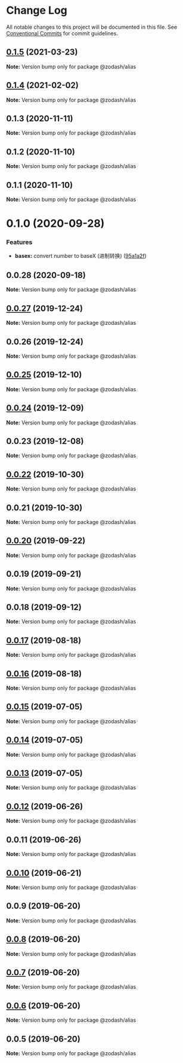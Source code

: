 # Change Log

All notable changes to this project will be documented in this file.
See [Conventional Commits](https://conventionalcommits.org) for commit guidelines.

## [0.1.5](https://github.com/zcorky/zodash/compare/@zodash/alias@0.1.4...@zodash/alias@0.1.5) (2021-03-23)

**Note:** Version bump only for package @zodash/alias





## [0.1.4](https://github.com/zcorky/zodash/compare/@zodash/alias@0.1.3...@zodash/alias@0.1.4) (2021-02-02)

**Note:** Version bump only for package @zodash/alias





## 0.1.3 (2020-11-11)

**Note:** Version bump only for package @zodash/alias





## 0.1.2 (2020-11-10)

**Note:** Version bump only for package @zodash/alias





## 0.1.1 (2020-11-10)

**Note:** Version bump only for package @zodash/alias





# 0.1.0 (2020-09-28)


### Features

* **basex:** convert number to baseX (进制转换) ([95a1a2f](https://github.com/zcorky/zodash/commit/95a1a2f361d73de5caa3b8e297c1643e97e40983))





## 0.0.28 (2020-09-18)

**Note:** Version bump only for package @zodash/alias





## [0.0.27](https://github.com/zcorky/zodash/compare/@zodash/alias@0.0.26...@zodash/alias@0.0.27) (2019-12-24)

**Note:** Version bump only for package @zodash/alias





## 0.0.26 (2019-12-24)

**Note:** Version bump only for package @zodash/alias





## [0.0.25](https://github.com/zcorky/zodash/compare/@zodash/alias@0.0.24...@zodash/alias@0.0.25) (2019-12-10)

**Note:** Version bump only for package @zodash/alias





## [0.0.24](https://github.com/zcorky/zodash/compare/@zodash/alias@0.0.23...@zodash/alias@0.0.24) (2019-12-09)

**Note:** Version bump only for package @zodash/alias





## 0.0.23 (2019-12-08)

**Note:** Version bump only for package @zodash/alias





## [0.0.22](https://github.com/zcorky/zodash/compare/@zodash/alias@0.0.21...@zodash/alias@0.0.22) (2019-10-30)

**Note:** Version bump only for package @zodash/alias





## 0.0.21 (2019-10-30)

**Note:** Version bump only for package @zodash/alias





## [0.0.20](https://github.com/zcorky/zodash/compare/@zodash/alias@0.0.19...@zodash/alias@0.0.20) (2019-09-22)

**Note:** Version bump only for package @zodash/alias





## 0.0.19 (2019-09-21)

**Note:** Version bump only for package @zodash/alias





## 0.0.18 (2019-09-12)

**Note:** Version bump only for package @zodash/alias





## [0.0.17](https://github.com/zcorky/zodash/compare/@zodash/alias@0.0.16...@zodash/alias@0.0.17) (2019-08-18)

**Note:** Version bump only for package @zodash/alias





## [0.0.16](https://github.com/zcorky/zodash/compare/@zodash/alias@0.0.15...@zodash/alias@0.0.16) (2019-08-18)

**Note:** Version bump only for package @zodash/alias





## [0.0.15](https://github.com/zcorky/zodash/compare/@zodash/alias@0.0.14...@zodash/alias@0.0.15) (2019-07-05)

**Note:** Version bump only for package @zodash/alias





## [0.0.14](https://github.com/zcorky/zodash/compare/@zodash/alias@0.0.13...@zodash/alias@0.0.14) (2019-07-05)

**Note:** Version bump only for package @zodash/alias





## [0.0.13](https://github.com/zcorky/zodash/compare/@zodash/alias@0.0.12...@zodash/alias@0.0.13) (2019-07-05)

**Note:** Version bump only for package @zodash/alias





## [0.0.12](https://github.com/zcorky/zodash/compare/@zodash/alias@0.0.11...@zodash/alias@0.0.12) (2019-06-26)

**Note:** Version bump only for package @zodash/alias





## 0.0.11 (2019-06-26)

**Note:** Version bump only for package @zodash/alias





## [0.0.10](https://github.com/zcorky/zodash/compare/@zodash/alias@0.0.9...@zodash/alias@0.0.10) (2019-06-21)

**Note:** Version bump only for package @zodash/alias





## 0.0.9 (2019-06-20)

**Note:** Version bump only for package @zodash/alias





## [0.0.8](https://github.com/zcorky/zodash/compare/@zodash/alias@0.0.7...@zodash/alias@0.0.8) (2019-06-20)

**Note:** Version bump only for package @zodash/alias





## [0.0.7](https://github.com/zcorky/zodash/compare/@zodash/alias@0.0.6...@zodash/alias@0.0.7) (2019-06-20)

**Note:** Version bump only for package @zodash/alias





## [0.0.6](https://github.com/zcorky/zodash/compare/@zodash/alias@0.0.5...@zodash/alias@0.0.6) (2019-06-20)

**Note:** Version bump only for package @zodash/alias





## 0.0.5 (2019-06-20)

**Note:** Version bump only for package @zodash/alias
